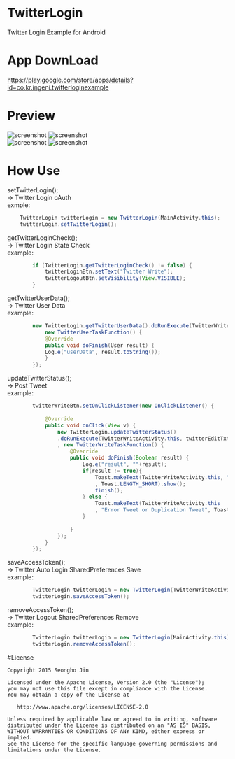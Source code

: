 # TwitterLogin
Twitter Login Example for Android

# App DownLoad
 https://play.google.com/store/apps/details?id=co.kr.ingeni.twitterloginexample

# Preview
![screenshot](http://cfile23.uf.tistory.com/image/2318394255682AAC30E65B)
![screenshot](http://cfile4.uf.tistory.com/image/253CFC3A55682C0D2AC613)
<BR>
![screenshot](http://cfile22.uf.tistory.com/image/250C814255682AA9351BF0)
![screenshot](http://cfile27.uf.tistory.com/image/277B914255682AA84095AF)

# How Use
setTwitterLogin();
<BR>
-> Twitter Login oAuth
<BR>
exmple:
``` java	
	TwitterLogin twitterLogin = new TwitterLogin(MainActivity.this);
	twitterLogin.setTwitterLogin();
```	

getTwitterLoginCheck();
<BR>
-> Twitter Login State Check
<BR>
example: 
``` java
		if (TwitterLogin.getTwitterLoginCheck() != false) {
			twitterLoginBtn.setText("Twitter Write");
			twitterLogoutBtn.setVisibility(View.VISIBLE);
		} 
```

getTwitterUserData();
<BR>
-> Twitter User Data
<BR>
example: 
``` java
		new TwitterLogin.getTwitterUserData().doRunExecute(TwitterWriteActivity.this, 
			new TwitterUserTaskFunction() {
			@Override
			public void doFinish(User result) {
  			Log.e("userData", result.toString());
			}
		});
```

updateTwitterStatus();
<BR>
-> Post Tweet
<BR>
example:
``` java	
		twitterWriteBtn.setOnClickListener(new OnClickListener() {
			
			@Override
			public void onClick(View v) {
				new TwitterLogin.updateTwitterStatus()
				.doRunExecute(TwitterWriteActivity.this, twitterEditTxt.getText().toString()
				, new TwitterWriteTaskFunction() {
					@Override
					public void doFinish(Boolean result) {
						Log.e("result", ""+result);
						if(result != true){
							Toast.makeText(TwitterWriteActivity.this, "Successful Tweet"
							, Toast.LENGTH_SHORT).show();
							finish();	
						} else {
							Toast.makeText(TwitterWriteActivity.this
							, "Error Tweet or Duplication Tweet", Toast.LENGTH_SHORT).show();
						}
						
					}
				});
			}
		});
```	

saveAccessToken();
<BR>
-> Twitter Auto Login SharedPreferences Save
<BR>
example:
``` java	
		TwitterLogin twitterLogin = new TwitterLogin(TwitterWriteActivity.this);
		twitterLogin.saveAccessToken();
```	
removeAccessToken();
<BR>
-> Twitter Logout SharedPreferences Remove
<BR>
example:
``` java	
		TwitterLogin twitterLogin = new TwitterLogin(MainActivity.this);
		twitterLogin.removeAccessToken();
```	

#License
```
Copyright 2015 Seongho Jin

Licensed under the Apache License, Version 2.0 (the "License");
you may not use this file except in compliance with the License.
You may obtain a copy of the License at

   http://www.apache.org/licenses/LICENSE-2.0

Unless required by applicable law or agreed to in writing, software
distributed under the License is distributed on an "AS IS" BASIS,
WITHOUT WARRANTIES OR CONDITIONS OF ANY KIND, either express or implied.
See the License for the specific language governing permissions and
limitations under the License.

```


